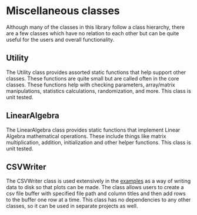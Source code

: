 # Miscellaneous classes

Although many of the classes in this library follow a class hierarchy, there are a few classes which have no relation to each other 
but can be quite useful for the users and overall functionality.

## Utility

The Utility class provides assorted static functions that help support other classes. These functions are quite small but are called often 
in the core classes. These functions help with checking parameters, array/matrix manipulations, statistics calculations, randomization, and more.
This class is unit tested.

## LinearAlgebra

The LinearAlgebra class provides static functions that implement Linear Algebra mathematical operations. These include things like matrix multiplication, 
 addition, initialization and other helper functions.
This class is unit tested.

## CSVWriter

The CSVWriter class is used extensively in the [examples](Examples.md) as a way of writing data to disk so that plots can be made. The class
allows users to create a csv file buffer with specified file path and column titles and then add rows to the buffer one row at a time. This 
class has no dependencies to any other classes, so it can be used in separate projects as well.